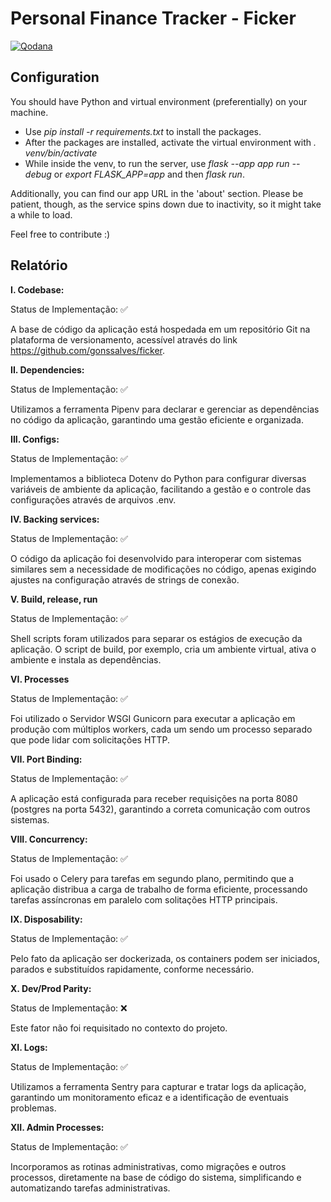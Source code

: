# Personal Finance Tracker - Ficker

[![Qodana](https://github.com/gonssalves/ficker-devops/actions/workflows/code_quality.yml/badge.svg)](https://github.com/gonssalves/ficker-devops/actions/workflows/code_quality.yml)

## Configuration
You should have Python and virtual environment (preferentially) on your machine.
* Use <em>pip install -r requirements.txt</em> to install the packages.
* After the packages are installed, activate the virtual environment with <em>. venv/bin/activate</em>
* While inside the venv, to run the server, use <em>flask --app app run --debug</em> or <em>export FLASK_APP=app</em> and then <em>flask run</em>.

Additionally, you can find our app URL in the 'about' section. Please be patient, though, as the service spins down due to inactivity, so it might take a while to load.

Feel free to contribute :)

## Relatório

<b>I. Codebase:</b>

Status de Implementação: ✅

A base de código da aplicação está hospedada em um repositório Git na plataforma de versionamento, acessível através do link https://github.com/gonssalves/ficker.

<b>II. Dependencies:</b>

Status de Implementação: ✅

Utilizamos a ferramenta Pipenv para declarar e gerenciar as dependências no código da aplicação, garantindo uma gestão eficiente e organizada.

<b>III. Configs:</b>

Status de Implementação: ✅

Implementamos a biblioteca Dotenv do Python para configurar diversas variáveis de ambiente da aplicação, facilitando a gestão e o controle das configurações através de arquivos .env.

<b>IV. Backing services:</b>

Status de Implementação: ✅

O código da aplicação foi desenvolvido para interoperar com sistemas similares sem a necessidade de modificações no código, apenas exigindo ajustes na configuração através de strings de conexão.


<b>V. Build, release, run</b>

Status de Implementação: ✅

Shell scripts foram utilizados para separar os estágios de execução da aplicação. O script de build, por exemplo, cria um ambiente virtual, ativa o ambiente e instala as dependências. 

<b>VI. Processes</b>

Status de Implementação: ✅

Foi utilizado o Servidor WSGI Gunicorn para executar a aplicação em produção com múltiplos workers, cada um sendo um processo separado que pode lidar com solicitações HTTP.

<b>VII. Port Binding:</b>

Status de Implementação: ✅

A aplicação está configurada para receber requisições na porta 8080 (postgres na porta 5432), garantindo a correta comunicação com outros sistemas.

<b>VIII. Concurrency:</b>

Status de Implementação: ✅

Foi usado o Celery para tarefas em segundo plano, permitindo que a aplicação distribua a carga de trabalho de forma eficiente, processando tarefas assíncronas em paralelo com solitações HTTP principais.

<b>IX. Disposability:</b>

Status de Implementação: ✅

Pelo fato da aplicação ser dockerizada, os containers podem ser iniciados, parados e substituídos rapidamente, conforme necessário.

<b>X. Dev/Prod Parity:</b>

Status de Implementação: ❌

Este fator não foi requisitado no contexto do projeto.

<b>XI. Logs:</b>

Status de Implementação: ✅

Utilizamos a ferramenta Sentry para capturar e tratar logs da aplicação, garantindo um monitoramento eficaz e a identificação de eventuais problemas.

<b>XII. Admin Processes:</b>

Status de Implementação: ✅

Incorporamos as rotinas administrativas, como migrações e outros processos, diretamente na base de código do sistema, simplificando e automatizando tarefas administrativas.


